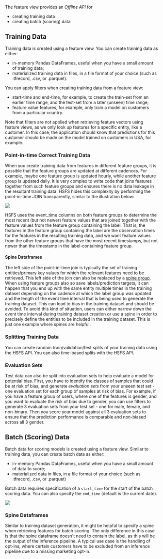 The feature view provides an *Offline API* for

 * creating training data
 * creating batch (scoring) data

## Training Data

Training data is created using a feature view. You can create training data as either:

 - in-memory Pandas DataFrames, useful when you have a small amount of training data;
 - materialized training data in files, in a file format of your choice (such as .tfrecord, .csv, or .parquet).

You can apply filters when creating training data from a feature view:

 - start-time and end-time, for example, to create the train-set from an earlier time range, and the test-set from a later (unseen) time range;
 - feature value features, for example, only train a model on customers from a particular country.

Note that filters are not applied when retrieving feature vectors using feature views, as we only look up features for a specific entity, like a customer. In this case, the application should know that predictions for this customer should be made on the model trained on customers in USA, for example.


### Point-in-time Correct Training Data

When you create training data from features in different feature groups, it is possible that the feature groups are updated at different cadences. For example, maybe one feature group is updated hourly, while another feature group is updated daily. It is very complex to write code that joins features together from such feature groups and ensures there is no data leakage in the resultant training data. HSFS hides this complexity by performing the point-in-time JOIN transparently, similar to the illustration below:


<img src="../../../../assets/images/concepts/fs/feature-view-training-data.svg">

HSFS uses the event_time columns on both feature groups to determine the most recent (but not newer) feature values that are joined together with the feature values from the feature group containing the label. That is, the features in the feature group containing the label are the observation times for the features in the resulting training data, and we want feature values from the other feature groups that have the most recent timestamps, but not newer than the timestamp in the label-containing feature group.

#### Spine Dataframes

The left side of the point-in-time join is typically the set of training entities/primary key values for which the relevant features need to be retrieved. This left side of the join can also be replaced by a [spine group](../feature_group/spine_group.md).
When using feature groups also so save labels/prediction targets, it can happen that you end up with the same entity multiple times in the training dataset depending on the cadence at which the label group was updated and the length of the event time interval
that is being used to generate the training dataset. This can lead to bias in the training dataset and should be avoided. To avoid this kind of situation, users can either narrow down the event time interval during training dataset creation or use a spine
in order to precisely define the entities to be included in the training dataset. This is just one example where spines are helpful.

### Splitting Training Data

You can create random train/validation/test splits of your training data using the HSFS API. You can also time-based splits with the HSFS API.

### Evaluation Sets
Test data can also be split into evaluation sets to help evaluate a model for potential bias. First, you have to identify the classes of samples that could be at risk of bias, and generate *evaluation sets* from your unseen test set - one evaluation set for each group of samples at risk of bias. For example, if you have a feature group of users, where one of the features is gender, and you want to evaluate the risk of bias due to gender, you can use filters to generate 3 evaluation sets from your test set - one for male, female, and non-binary. Then you score your model against all 3 evaluation sets to ensure that the prediction performance is comparable and non-biased across all 3 gender.


## Batch (Scoring) Data

Batch data for scoring models is created using a feature view. Similar to training data, you can create batch data as either:

 - in-memory Pandas DataFrames, useful when you have a small amount of data to score;
 - materialized data in files, in a file format of your choice (such as .tfrecord, .csv, or .parquet)

Batch data requires specification of a `start_time` for the start of the batch scoring data. You can also specify the `end_time` (default is the current date).

<img src="../../../../assets/images/concepts/fs/batch-scoring-data.svg">

### Spine Dataframes

Similar to training dataset generation, it might be helpful to specify a spine when retrieving features for batch scoring. The only difference in this case is that the spine dataframe doesn't
need to contain the label, as this will be the output of the inference pipeline.
A typical use case is the handling of opt-ins, where certain customers have to be excluded from an inference pipeline due to a missing marketing opt-in.

